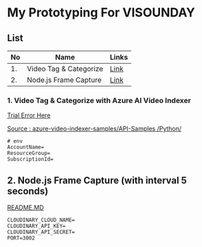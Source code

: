 #  My Prototyping For VISOUNDAY 

## List

| No | Name | Links |
| -- |--- | --- |
| 1. | Video Tag & Categorize | [Link](./AzureAIVideoIndexer/index.ipynb)|
| 2. | Node.js Frame Capture | [Link](./NodejsFrameCapture/README.md)|

### 1. Video Tag & Categorize with Azure AI Video Indexer

[Trial Error Here](./AzureAIVideoIndexer/index.ipynb)

[Source : azure-video-indexer-samples/API-Samples
/Python/](https://github.com/Azure-Samples/azure-video-indexer-samples/tree/master/API-Samples/Python)

```env
# env
AccountName=
ResourceGroup=
SubscriptionId=
```

## 2. Node.js Frame Capture (with interval 5 seconds)

[README.MD](./NodejsFrameCapture/README.md)
```env
CLOUDINARY_CLOUD_NAME=
CLOUDINARY_API_KEY=
CLOUDINARY_API_SECRET=
PORT=3002
```